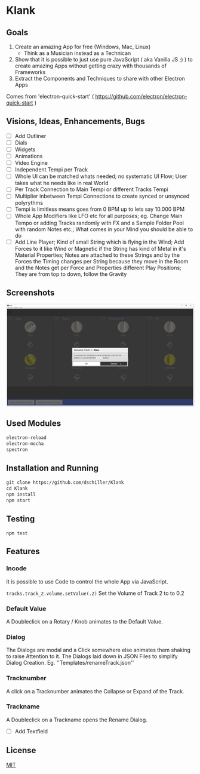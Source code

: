 # Klank

## Goals

1. Create an amazing App for free (Windows, Mac, Linux)
   - Think as a Musician instead as a Technican
2. Show that it is possible to just use pure JavaScript ( aka Vanilla JS ;) ) to create amazing Apps without getting crazy with thousands of Frameworks
3. Extract the Components and Techniques to share with other Electron Apps

Comes from 'electron-quick-start' ( https://github.com/electron/electron-quick-start )

## Visions, Ideas, Enhancements, Bugs

- [ ] Add Outliner
- [ ] Dials
- [ ] Widgets
- [ ] Animations
- [ ] Video Engine
- [ ] Independent Tempi per Track
- [ ] Whole UI can be matched whats needed; no systematic UI Flow; User takes what he needs like in real World
- [ ] Per Track Connection to Main Tempi or different Tracks Tempi
- [ ] Multiplier inbetween Tempi Connections to create synced or unsynced polyrythms
- [ ] Tempi is limitless means goes from 0 BPM up to lets say 10.000 BPM
- [ ] Whole App Modifiers like LFO etc for all purposes; eg. Change Main Tempo or adding Tracks randomly with FX and a Sample Folder Pool with random Notes etc.; What comes in your Mind you should be able to do
- [ ] Add Line Player; Kind of small String which is flying in the Wind; Add Forces to it like Wind or Magnetic if the String has kind of Metal in it's Material Properties; Notes are attached to these Strings and by the Forces the Timing changes per String because they move in the Room and the Notes get per Force and Properties different Play Positions; They are from top to down, follow the Gravity

## Screenshots

![Dialog](https://raw.githubusercontent.com/dschiller/klank/master/docs/dialoga.png)

## Used Modules

```
electron-reload
electron-mocha
spectron
```

## Installation and Running

```
git clone https://github.com/dschiller/Klank
cd Klank
npm install
npm start
```

## Testing

```
npm test
```

## Features

### Incode

It is possible to use Code to control the whole App via JavaScript.

```tracks.track_2.volume.setValue(.2)``` Set the Volume of Track 2 to to 0.2

### Default Value

A Doubleclick on a Rotary / Knob animates to the Default Value.

### Dialog

The Dialogs are modal and a Click somewhere else animates them shaking to raise Attention to it.
The Dialogs laid down in JSON Files to simplify Dialog Creation. Eg. ''Templates/renameTrack.json''

### Tracknumber

A click on a Tracknumber animates the Collapse or Expand of the Track.

### Trackname

A Doubleclick on a Trackname opens the Rename Dialog.

- [ ] Add Textfield
 
## License

[MIT](LICENSE.md)
